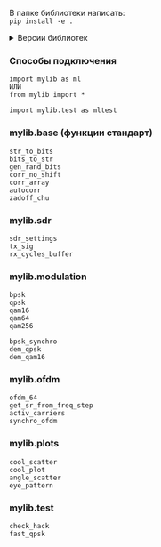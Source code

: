 В папке библиотеки написать:    
`pip install -e .`

<details >
<summary>Версии библиотек</summary>

matplotlib        3.8.2     
numpy             1.26.2        
typing_extensions 4.9.0     
pyadi-iio         0.0.16     
pylibiio          0.25

</details>

### Способы подключения 
```
import mylib as ml
ИЛИ
from mylib import *

import mylib.test as mltest
```


### mylib.base (функции стандарт)
```
str_to_bits
bits_to_str
gen_rand_bits
corr_no_shift
corr_array
autocorr
zadoff_chu
```


### mylib.sdr
```
sdr_settings
tx_sig
rx_cycles_buffer
```

### mylib.modulation
```
bpsk
qpsk
qam16
qam64
qam256

bpsk_synchro
dem_qpsk
dem_qam16
```

### mylib.ofdm
```
ofdm_64
get_sr_from_freq_step
activ_carriers
synchro_ofdm
```

### mylib.plots
```
cool_scatter
cool_plot
angle_scatter
eye_pattern
```

### mylib.test
```
check_hack
fast_qpsk
```

